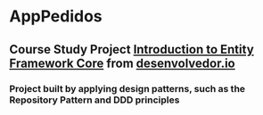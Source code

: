 # AppPedidos

## Course Study Project [Introduction to Entity Framework Core](https://desenvolvedor.io/curso-online-introducao-entity-framework-core) from [desenvolvedor.io](https://desenvolvedor.io/)

### Project built by applying design patterns, such as the Repository Pattern and DDD principles
